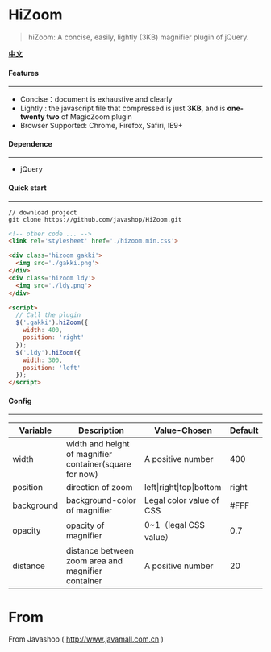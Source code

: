 # HiZoom

> hiZoom: A concise, easily, lightly (3KB) magnifier plugin of jQuery.



**[中文](./README_ZH.md)**

#### Features

---

* Concise：document is exhaustive and clearly
* Lightly : the javascript file that compressed is just **3KB**, and is **one-twenty two** of MagicZoom plugin 
* Browser Supported: Chrome, Firefox, Safiri, IE9+



#### Dependence

---

* jQuery



#### Quick start

---

```shell
// download project
git clone https://github.com/javashop/HiZoom.git
```



```Html
<!-- other code ... -->
<link rel='stylesheet' href='./hizoom.min.css'>

<div class='hizoom gakki'>
  <img src='./gakki.png'>
</div>
<div class='hizoom ldy'>
  <img src='./ldy.png'>
</div>

<script>
  // Call the plugin
  $('.gakki').hiZoom({
    width: 400,
    position: 'right'
  });
  $('.ldy').hiZoom({
    width: 300,
    position: 'left'
  });
</script>
```



#### Config

---

| Variable   | Description                              | Value-Chosen             | Default |
| ---------- | ---------------------------------------- | ------------------------ | ------- |
| width      | width and height of magnifier container(square for now) | A positive number        | 400     |
| position   | direction of zoom                        | left\|right\|top\|bottom | right   |
| background | background-color of magnifier            | Legal color value of CSS | #FFF    |
| opacity    | opacity of magnifier                     | 0~1（legal CSS value）     | 0.7     |
| distance   | distance between zoom area and magnifier container | A positive number        | 20      |

# From

From Javashop ( http://www.javamall.com.cn )
